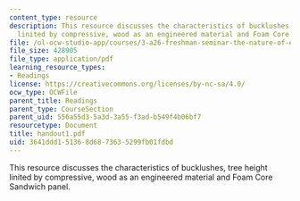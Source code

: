 ```yaml
---
content_type: resource
description: This resource discusses the characteristics of bucklushes, tree height
  linited by compressive, wood as an engineered material and Foam Core Sandwich panel.
file: /ol-ocw-studio-app/courses/3-a26-freshman-seminar-the-nature-of-engineering-fall-2005/3641ddd151368d6873635299fb01fdbd_handout1.pdf
file_size: 428905
file_type: application/pdf
learning_resource_types:
- Readings
license: https://creativecommons.org/licenses/by-nc-sa/4.0/
ocw_type: OCWFile
parent_title: Readings
parent_type: CourseSection
parent_uid: 556a55d3-5a3d-3a55-f3ad-b549f4b06bf7
resourcetype: Document
title: handout1.pdf
uid: 3641ddd1-5136-8d68-7363-5299fb01fdbd
---
```

This resource discusses the characteristics of bucklushes, tree height linited by compressive, wood as an engineered material and Foam Core Sandwich panel.